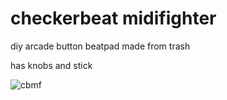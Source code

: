 # checkerbeat midifighter

diy arcade button beatpad made from trash

has knobs and stick

![cbmf](./images/checkerbeat_midifighter.jpg)
